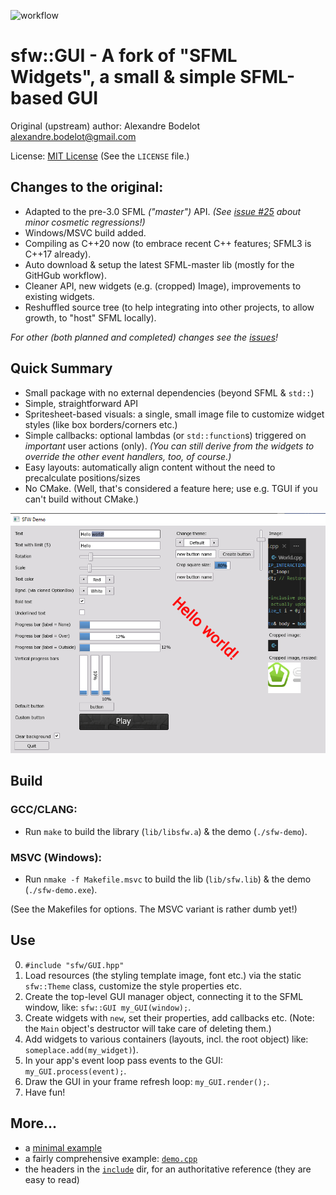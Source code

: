 ![workflow](https://github.com/xparq/sfw/actions/workflows/ci.yml/badge.svg)

sfw::GUI - A fork of "SFML Widgets", a small & simple SFML-based GUI
====================================================================

Original (upstream) author: Alexandre Bodelot <alexandre.bodelot@gmail.com>

License: [MIT License](http://opensource.org/licenses/MIT) (See the `LICENSE` file.)

## Changes to the original:

- Adapted to the pre-3.0 SFML _("master")_ API. _(See [issue #25](https://github.com/xparq/sfw/issues/25) about minor cosmetic regressions!)_
- Windows/MSVC build added.
- Compiling as C++20 now (to embrace recent C++ features; SFML3 is C++17 already).
- Auto download & setup the latest SFML-master lib (mostly for the GitHGub workflow).
- Cleaner API, new widgets (e.g. (cropped) Image), improvements to existing widgets.
- Reshuffled source tree (to help integrating into other projects, to allow growth, to "host" SFML locally).

_For other (both planned and completed) changes see the [issues](https://github.com/xparq/sfw/issues)!_

## Quick Summary

- Small package with no external dependencies (beyond SFML & `std::`)
- Simple, straightforward API
- Spritesheet-based visuals: a single, small image file to customize widget styles (like box borders/corners etc.)
- Simple callbacks: optional lambdas (or `std::function`s) triggered on _important_ user actions (only).
  _(You can still derive from the widgets to override the other event handlers, too, of course.)_
- Easy layouts: automatically align content without the need to precalculate positions/sizes
- No CMake. (Well, that's considered a feature here; use e.g. TGUI if you can't build without CMake.)


![screenshot](doc/demo-screenshot.png)


## Build

### GCC/CLANG:

- Run `make` to build the library (`lib/libsfw.a`) & the demo (`./sfw-demo`).

### MSVC (Windows):

- Run `nmake -f Makefile.msvc` to build the lib (`lib/sfw.lib`) & the demo (`./sfw-demo.exe`).

(See the Makefiles for options. The MSVC variant is rather dumb yet!)


## Use

0. `#include "sfw/GUI.hpp"`
1. Load resources (the styling template image, font etc.) via the static `sfw::Theme` class,
   customize the style properties etc.
2. Create the top-level GUI manager object, connecting it to the SFML window, like: `sfw::GUI my_GUI(window);`.
3. Create widgets with `new`, set their properties, add callbacks etc.
   (Note: the `Main` object's destructor will take care of deleting them.)
4. Add widgets to various containers (layouts, incl. the root object) like: `someplace.add(my_widget)`).
5. In your app's event loop pass events to the GUI: `my_GUI.process(event);`.
6. Draw the GUI in your frame refresh loop: `my_GUI.render();`.
7. Have fun!

## More...

* a [minimal example](doc/minimal_example.cpp)
* a fairly comprehensive example: [`demo.cpp`](src/demo.cpp)
* the headers in the [`include`](include/sfw) dir, for an authoritative reference (they are easy to read)
